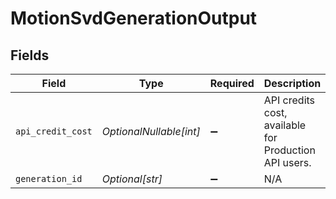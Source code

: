 # MotionSvdGenerationOutput


## Fields

| Field                                                 | Type                                                  | Required                                              | Description                                           |
| ----------------------------------------------------- | ----------------------------------------------------- | ----------------------------------------------------- | ----------------------------------------------------- |
| `api_credit_cost`                                     | *OptionalNullable[int]*                               | :heavy_minus_sign:                                    | API credits cost, available for Production API users. |
| `generation_id`                                       | *Optional[str]*                                       | :heavy_minus_sign:                                    | N/A                                                   |